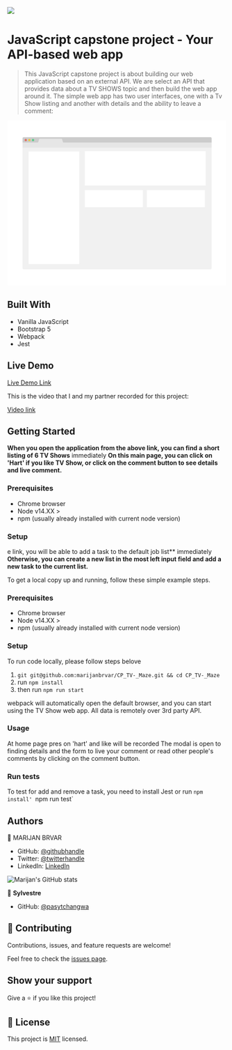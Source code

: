 ![](https://img.shields.io/badge/Microverse-blueviolet)

# JavaScript capstone project - Your API-based web app

> This JavaScript capstone project is about building our web application based on an external API. We are select an API that provides data about a TV SHOWS topic and then build the web app around it. The simple web app has two user interfaces, one with a Tv Show listing and another with details and the ability to leave a comment:

![screenshot](./app_screenshot.png)

## Built With

- Vanilla JavaScript
- Bootstrap 5
- Webpack
- Jest

## Live Demo

[Live Demo Link](https://marijanbrvar.github.io/CP_TV-_Maze/)

This is the video that I and my partner recorded for this project:

[Video link](https://drive.google.com/file/d/1e0ZOTrk1KoGvt0ZgOJl1LX6zA3OzmOG2/view?usp=sharing)
## Getting Started

**When you open the application from the above link, you can find a short listing of 6 TV Shows** immediately
**On this main page, you can click on 'Hart' if you like TV Show, or click on the comment button to see details and live comment.**

### Prerequisites
- Chrome browser
- Node v14.XX >
- npm (usually already installed with current node version)

### Setup
e link, you will be able to add a task to the default job list** immediately
**Otherwise, you can create a new list in the most left input field and add a new task to the current list.**


To get a local copy up and running, follow these simple example steps.

### Prerequisites
- Chrome browser
- Node v14.XX >
- npm (usually already installed with current node version)

### Setup
To run code locally, please follow steps belove
1. `git git@github.com:marijanbrvar/CP_TV-_Maze.git && cd CP_TV-_Maze`
2. run `npm install`
3. then run `npm run start`

webpack will automatically open the default browser, and you can start using the TV Show web app. All data is remotely over 3rd party API.
### Usage
At home page pres on 'hart' and like will be recorded
The modal is open to finding details and the form to live your comment or read other people's comments by clicking on the comment button.

### Run tests
To test for add and remove a task, you need to install Jest or run `npm install'
`npm run test`

## Authors

👤 MARIJAN BRVAR

- GitHub: [@githubhandle](https://github.com/marijanbrvar)
- Twitter: [@twitterhandle](https://twitter.com/marijanbrvar)
- LinkedIn: [LinkedIn](https://linkedin.com/in/marijanbrvar)

![Marijan's GitHub stats](https://github-readme-stats.vercel.app/api?username=marijanbrvar&count_private=true&theme=dark&show_icons=true)


👤 **Sylvestre**

- GitHub: [@pasytchangwa ](https://github.com/pasytchangwa)

## 🤝 Contributing

Contributions, issues, and feature requests are welcome!

Feel free to check the [issues page](https://github.com/marijanbrvar/CP_TV-_Maze/issues).

## Show your support

Give a ⭐️ if you like this project!
## 📝 License

This project is [MIT](https://github.com/marijanbrvar/CP_TV-_Maze/blob/feature/LICENSE) licensed.
